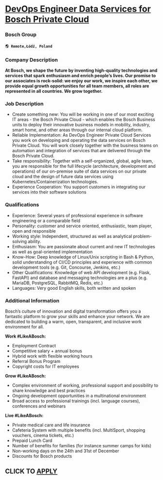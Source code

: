 # [DevOps Engineer Data Services for Bosch Private Cloud](https://www.remotewlb.com/apply/devops-engineer-data-services-for-bosch-private-cloud)  
### Bosch Group  
#### `🌎 Remote,Łódź, Poland`  

### **Company Description**

 **At Bosch, we shape the future by inventing high-quality technologies and services that spark enthusiasm and enrich people’s lives. Our promise to our associates is rock-solid: we enjoy our work, we inspire each other, we provide equal growth opportunities for all team members, all roles are represented in all countries. We grow together.**

###  **Job Description**

  * Create something new: You will be working in one of our most exciting IT areas - the Bosch Private Cloud - which enables the Bosch Business units to deploy their innovative business models in mobility, industry, smart home, and other areas through our internal cloud platform.
  * Reliable Implementation: As DevOps Engineer Private Cloud Services you work on developing and operating the data services on Bosch Private Cloud. You will work closely together with the business teams on automation and integration of services that are delivered through the Bosch Private Cloud.
  * Take responsibility: Together with a self-organized, global, agile team, you are responsible for the full lifecycle (architecture, development and operations) of our on-premise suite of data services on our private cloud and the design of future data services using Kubernetes/Containerization technologies.
  * Experience Cooperation: You support customers in integrating our services into their software solutions

###  **Qualifications**

  * Experience: Several years of professional experience in software engineering or a comparable field
  * Personality: customer and service oriented, enthusiastic, team player, open and responsible
  * Working style: Independent, structured as well as analytical problem-solving ability.
  * Enthusiasm: You are passionate about current and new IT technologies as well as goal-oriented implementation
  * Know-How: Deep knowledge of Linux/Unix scripting in Bash & Python, solid understanding of CI/CD principles and experience with common development tools (e.g. Git, Concourse, Jenkins, etc.)
  * Other Qualifications: Knowledge of web API development (e.g. Flask, FastAPI) and database and messaging technologies are a plus (e.g. MariaDB, PostgreSQL, RabbitMQ, Redis, etc.)
  * Languages: Very good English skills, both written and spoken

###  **Additional Information**

Bosch’s culture of innovation and digital transformation offers you a fantastic platform to grow your skills and enhance your network. We are dedicated to building a warm, open, transparent, and inclusive work environment for all.

 **Work #LikeABosch:**

  * Employment Contract
  * Competitive salary + annual bonus
  * Hybrid work with flexible working hours
  * Referral Bonus Program
  * Copyright costs for IT employees

 **Grow #LikeABosch:**

  * Complex environment of working, professional support and possibility to share knowledge and best practices
  * Ongoing development opportunities in a multinational environment
  * Broad access to professional trainings (incl. language courses), conferences and webinars

 **Live #LikeABosch:**

  * Private medical care and life insurance
  * Cafeteria System with multiple benefits (incl. MultiSport, shopping vouchers, cinema tickets, etc.)
  * Prepaid Lunch Card 
  * Number of benefits for families (for instance summer camps for kids)
  * Non-working days on the 24th and 31st of December
  * Discounts for Bosch products

  
## CLICK TO [APPLY](https://www.remotewlb.com/apply/devops-engineer-data-services-for-bosch-private-cloud)

